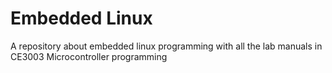 # Embedded Linux

A repository about embedded linux programming with all the lab manuals in CE3003 Microcontroller programming
